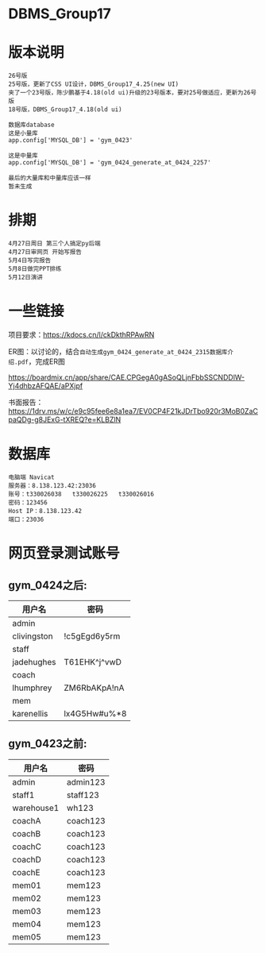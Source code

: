 # DBMS_Group17

# 版本说明
```
26号版
25号版，更新了CSS UI设计，DBMS_Group17_4.25(new UI)
夹了一个23号版，陈少鹏基于4.18(old ui)升级的23号版本，要对25号做适应，更新为26号版
18号版，DBMS_Group17_4.18(old ui)
```

```
数据库database
这是小量库
app.config['MYSQL_DB'] = 'gym_0423'

这是中量库
app.config['MYSQL_DB'] = 'gym_0424_generate_at_0424_2257'

最后的大量库和中量库应该一样
暂未生成
```

# 排期
```
4月27日周日 第三个人搞定py后端
4月27日审网页 开始写报告
5月4日写完报告
5月8日做完PPT排练
5月12日演讲
```
# 一些链接
项目要求：https://kdocs.cn/l/ckDkthRPAwRN

ER图：以讨论的，结合`自动生成gym_0424_generate_at_0424_2315数据库介绍.pdf`，完成ER图

https://boardmix.cn/app/share/CAE.CPGegA0gASoQLjnFbbSSCNDDlW-Yj4dhbzAFQAE/aPXjpf

书面报告：https://1drv.ms/w/c/e9c95fee6e8a1ea7/EV0CP4F21kJDrTbo920r3MoB0ZaCpaQDg-g8JExG-tXREQ?e=KLBZlN


# 数据库
```
电脑端 Navicat
服务器：8.138.123.42:23036
账号：t330026038   t330026225   t330026016
密码：123456
Host IP：8.138.123.42
端口：23036
```

# 网页登录测试账号

## gym_0424之后:
| 用户名       | 密码               |
|--------------|--------------------|
| admin        |                    |
| clivingston  | !c5gEgd6y5rm       |
| staff        |                    |
| jadehughes   | T61EHK^j^vwD       |
| coach        |                    |
| lhumphrey    | ZM6RbAKpA!nA       |
| mem          |                    |
| karenellis   | lx4G5Hw#u%*8       |

## gym_0423之前:
| 用户名      | 密码    |
|-------------|---------|
| admin       | admin123|
| staff1      | staff123|
| warehouse1  | wh123   |
| coachA      | coach123|
| coachB      | coach123|
| coachC      | coach123|
| coachD      | coach123|
| coachE      | coach123|
| mem01       | mem123  |
| mem02       | mem123  |
| mem03       | mem123  |
| mem04       | mem123  |
| mem05       | mem123  |
